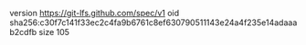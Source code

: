 version https://git-lfs.github.com/spec/v1
oid sha256:c30f7c141f33ec2c4fa9b6761c8ef630790511143e24a4f235e14adaaab2cdfb
size 105

